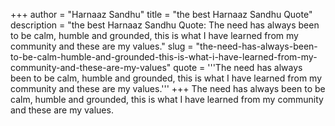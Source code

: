 +++
author = "Harnaaz Sandhu"
title = "the best Harnaaz Sandhu Quote"
description = "the best Harnaaz Sandhu Quote: The need has always been to be calm, humble and grounded, this is what I have learned from my community and these are my values."
slug = "the-need-has-always-been-to-be-calm-humble-and-grounded-this-is-what-i-have-learned-from-my-community-and-these-are-my-values"
quote = '''The need has always been to be calm, humble and grounded, this is what I have learned from my community and these are my values.'''
+++
The need has always been to be calm, humble and grounded, this is what I have learned from my community and these are my values.
